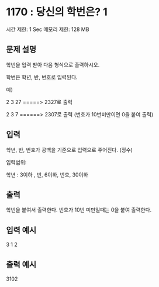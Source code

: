 # 1170 : 당신의 학번은? 1

시간 제한: 1 Sec 메모리 제한: 128 MB

## 문제 설명

학번을 입력 받아 다음 형식으로 출력하시오.

학번은 학년, 반, 번호로 입력된다.

예)

2 3 27 =====> 2327로 출력

2 3 7 ======> 2307로 출력 (번호가 10번미만이면 0을 붙여 출력)

## 입력

학년, 반, 번호가 공백을 기준으로 입력으로 주어진다. (정수)

입력범위:

학년 : 3이하 , 반, 6이하, 번호, 30이하

## 출력

학번을 붙여서 출력한다. 번호가 10번 미만일때는 0을 붙여 출력한다.

## 입력 예시

3 1 2

## 출력 예시

3102
